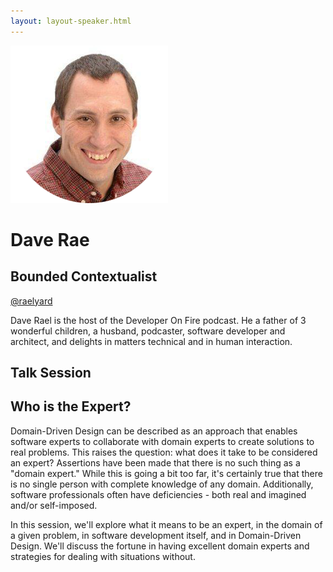 ```yaml
---
layout: layout-speaker.html
---
```

<div class="container section featured-speaker">
  <div class="row">
    <div class="col-xs-12 col-sm-2 img-container">
      <img class="speaker-page-img" src="../img/speakers/Dave-Rael-ON.png">
    </div>
    <div class="col-xs-12 col-sm-10 copy-container">
        <h1 class="speaker-header">Dave Rae</h1>
      <h2 class="speaker-subtitle">Bounded Contextualist</h2>
      <p class="copy"><a class="speaker-handle" href="https://twitter.com/raelyard" target="_blank">@raelyard</a></p>
        <p class="copy">Dave Rael is the host of the Developer On Fire podcast. He a father of 3 wonderful children, a husband, podcaster, software developer and architect, and delights in matters technical and in human interaction.</p>
        <h2 class="speaker-subheader">Talk Session</h2>
        <h2 class="speaker-subheader gold">Who is the Expert?</h2>
        <p class="copy">Domain-Driven Design can be described as an approach that enables software experts to collaborate with domain experts to create solutions to real problems. This raises the question: what does it take to be considered an expert? Assertions have been made that there is no such thing as a "domain expert." While this is going a bit too far, it's certainly true that there is no single person with complete knowledge of any domain. Additionally, software professionals often have deficiencies - both real and imagined and/or self-imposed.</p>
        <p class="copy">In this session, we'll explore what it means to be an expert, in the domain of a given problem, in software development itself, and in Domain-Driven Design. We'll discuss the fortune in having excellent domain experts and strategies for dealing with situations without.</p>
    </div>
  </div>
</div>